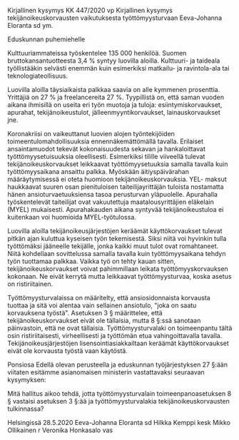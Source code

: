 Kirjallinen kysymys KK 447/2020 vp
Kirjallinen kysymys tekijänoikeuskorvausten vaikutuksesta työttömyysturvaan
Eeva-Johanna Eloranta sd ym.

Eduskunnan puhemiehelle

Kulttuuriammateissa työskentelee 135 000 henkilöä. Suomen bruttokansantuotteesta 3,4 % syntyy luovilla aloilla. Kulttuuri- ja taideala työllistääkin selvästi enemmän kuin esimerkiksi matkailu- ja ravintola-ala tai teknologiateollisuus.

Luovilla aloilla täysiaikaista palkkaa saavia on alle kymmenen prosenttia. Yrittäjiä on 27 % ja freelancereita 27 %. Tyypillistä on, että saman vuoden aikana ihmisillä on useita eri työn muotoja ja tuloja: esiintymiskorvaukset, apurahat, tekijänoikeustulot, jälleenmyyntikorvaukset, lainauskorvaukset jne.

Koronakriisi on vaikeuttanut luovien alojen työntekijöiden toimeentulomahdollisuuksia ennennäkemättömällä tavalla. Erilaiset ansaintamuodot tekevät kokonaisuudesta sekavan ja hankaloittavat työttömyysetuisuuksia oleellisesti. Esimerkiksi  tilille  viiveellä  tulevat tekijänoikeuskorvaukset leikkaavat työttömyysetuuksia samalla tavalla kuin työttömyysaikana ansaittu palkka. Myöskään äitiyspäivärahan määräytymisessä ei oteta huomioon tekijänoikeuskorvauksia. YEL- maksut haukkaavat suuren osan pienituloisen taiteilijayrittäjän tuloista nostamatta hänen ansioturvaetuuksiensa tasoa perusturvan yläpuolelle. Apurahalla työskentelevät taiteilijat ovat vakuutettuja maatalousyrittäjien eläkelain (MYEL) mukaisesti. Apurahakauden aikana syntyvää tekijänoikeustuloa ei kuitenkaan voi huomioida MYEL-työtulossa.  

Luovilla aloilla tekijänoikeusjärjestöjen keräämät käyttökorvaukset tulevat pitkän ajan kuluttua kyseisen työn tekemisestä. Siksi niitä voi hyvinkin tulla työttömäksi jääneelle tekijälle, jonka kaikki muut tulot ovat romahtaneet. Niitä kohdellaan sovittelussa samalla tavalla kuin työttömyysaikana tehdyn työn tuottamaa palkkaa. Vaikka työ on tehty kauan sitten, tekijänoikeuskorvaukset voivat pahimmillaan leikata työttömyyskorvauksen kokonaan. Ne eivät kerrytä mutta leikkaavat työttömyysturvaa, koska asetus on ristiriitainen.  

Työttömyysturvalaissa on määritelty, että ansiosidonnaista korvausta tuottaa ja sitä voi alentaa vain sellainen ansiotulo, "joka on saatu korvauksena työstä". Asetuksen 3 § määrittelee, että tekijänoikeuskorvaukset eivät ole tällaisia, mutta 8 §:ssä sanotaan päinvastoin, että ne ovat tällaisia. Työttömyysturvalaki on toimeenpantu tältä osin ristiriitaisesti, virheellisesti ja työttömän etua vahingoittavalla tavalla. Tekijänoikeusjärjestöjen lisensointiasiakkailtaan keräämät käyttökorvaukset eivät ole korvausta työstä vaan käytöstä.

Ponsiosa
Edellä olevan perusteella ja eduskunnan työjärjestyksen 27 §:ään viitaten esitämme asianomaisen ministerin vastattavaksi seuraavan kysymyksen:

Mitä hallitus aikoo tehdä, jotta työttömyysturvalain toimeenpanoasetuksen 8 § vastaisi asetuksen 3 §:ää ja työttömyysturvalakia tekijänoikeuskorvausten tulkinnassa?

Helsingissä 28.5.2020
Eeva-Johanna Eloranta sd
Hilkka Kemppi kesk
Mikko Ollikainen r
Veronika Honkasalo vas
